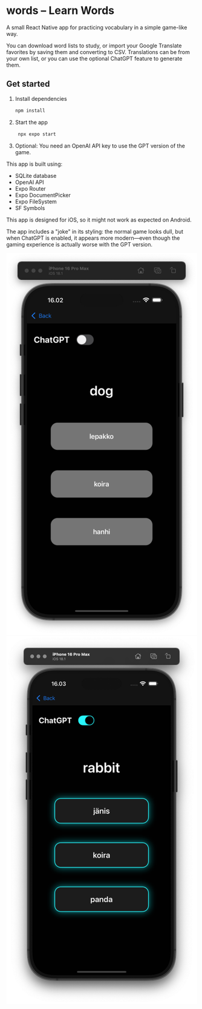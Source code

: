 # words – Learn Words

A small React Native app for practicing vocabulary in a simple game-like way.

You can download word lists to study, or import your Google Translate favorites by saving them and converting to CSV. Translations can be from your own list, or you can use the optional ChatGPT feature to generate them.

## Get started

1. Install dependencies

   ```bash
   npm install
   ```

2. Start the app

   ```bash
    npx expo start
   ```


3. Optional: You need an OpenAI API key to use the GPT version of the game.


This app is built using: 
* SQLite database
* OpenAI API
* Expo Router
* Expo DocumentPicker
* Expo FileSystem
* SF Symbols

This app is designed for iOS, so it might not work as expected on Android.

The app includes a "joke" in its styling: the normal game looks dull, but when ChatGPT is enabled, it appears more modern—even though the gaming experience is actually worse with the GPT version.

![alt text](assets/images/normal-game-view.png)
![alt text](assets/images/gpt-game-view.png)
